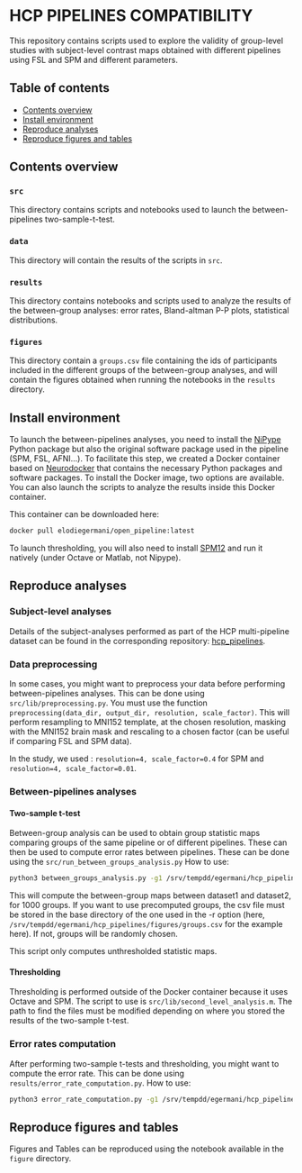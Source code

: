# HCP PIPELINES COMPATIBILITY

This repository contains scripts used to explore the validity of group-level studies with subject-level contrast maps obtained with different pipelines using FSL and SPM and different parameters. 

## Table of contents
   * [Contents overview](#contents-overview)
   * [Install environment](#install-environment)
   * [Reproduce analyses](#reproduce-analyses)
   * [Reproduce figures and tables](#reproduce-figures-and-tables)

## Contents overview

### `src`

This directory contains scripts and notebooks used to launch the between-pipelines two-sample-t-test.  

### `data`

This directory will contain the results of the scripts in `src`. 

### `results`

This directory contains notebooks and scripts used to analyze the results of the between-group analyses: error rates, Bland-altman P-P plots, statistical distributions. 

### `figures`

This directory contain a `groups.csv` file containing the ids of participants included in the different groups of the between-group analyses, and will contain the figures obtained when running the notebooks in the `results` directory.

## Install environment 

To launch the between-pipelines analyses, you need to install the [NiPype](https://nipype.readthedocs.io/en/latest/users/install.html) Python package but also the original software package used in the pipeline (SPM, FSL, AFNI...). To facilitate this step, we created a Docker container based on [Neurodocker](https://github.com/ReproNim/neurodocker) that contains the necessary Python packages and software packages. To install the Docker image, two options are available. You can also launch the scripts to analyze the results inside this Docker container. 

This container can be downloaded here:
```bash
docker pull elodiegermani/open_pipeline:latest
```

To launch thresholding, you will also need to install [SPM12](https://www.fil.ion.ucl.ac.uk/spm/software/spm12/) and run it natively (under Octave or Matlab, not Nipype). 

## Reproduce analyses

### Subject-level analyses

Details of the subject-analyses performed as part of the HCP multi-pipeline dataset can be found in the corresponding repository: [hcp_pipelines](https://gitlab.inria.fr/egermani/hcp_pipelines).

### Data preprocessing
In some cases, you might want to preprocess your data before performing between-pipelines analyses. 
This can be done using `src/lib/preprocessing.py`. You must use the function `preprocessing(data_dir, output_dir, resolution, scale_factor)`. 
This will perform resampling to MNI152 template, at the chosen resolution, masking with the MNI152 brain mask and rescaling to a chosen factor (can be useful if comparing FSL and SPM data).

In the study, we used : `resolution=4, scale_factor=0.4` for SPM and `resolution=4, scale_factor=0.01`.

### Between-pipelines analyses 

#### Two-sample t-test 
Between-group analysis can be used to obtain group statistic maps comparing groups of the same pipeline or of different pipelines. These can then be used to compute error rates between pipelines. 
These can be done using the `src/run_between_groups_analysis.py`
How to use:
```bash
python3 between_groups_analysis.py -g1 /srv/tempdd/egermani/hcp_pipelines/data/derived/"$dataset1"/original -g2 /srv/tempdd/egermani/hcp_pipelines/data/derived/"$dataset2"/original -S '["100206", ...]' -c '["rh"]' -r /srv/tempdd/egermani/hcp_pipelines/figures/ER_"$dataset1"_VS_"$dataset2" -i 1000
```
This will compute the between-group maps between dataset1 and dataset2, for 1000 groups. If you want to use precomputed groups, the csv file must be stored in the base directory of the one used in the -r option (here, `/srv/tempdd/egermani/hcp_pipelines/figures/groups.csv` for the example here). If not, groups will be randomly chosen. 

This script only computes unthresholded statistic maps. 

#### Thresholding 
Thresholding is performed outside of the Docker container because it uses Octave and SPM. The script to use is `src/lib/second_level_analysis.m`. 
The path to find the files must be modified depending on where you stored the results of the two-sample t-test. 

### Error rates computation 
After performing two-sample t-tests and thresholding, you might want to compute the error rate. This can be done using `results/error_rate_computation.py`. 
How to use:
```bash
python3 error_rate_computation.py -g1 /srv/tempdd/egermani/hcp_pipelines/data/derived/"$dataset1"/original -g2 /srv/tempdd/egermani/hcp_pipelines/data/derived/"$dataset2"/original -S '["100206", ...]' -c '["rh"]' -r /srv/tempdd/egermani/hcp_pipelines/figures/ER_"$dataset1"_VS_"$dataset2" -i 1000

```

## Reproduce figures and tables

Figures and Tables can be reproduced using the notebook available in the `figure` directory. 
